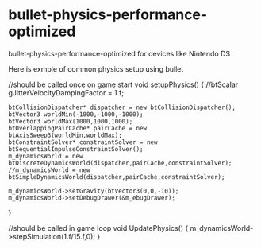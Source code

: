 # bullet-physics-performance-optimized
bullet-physics-performance-optimized for devices like Nintendo DS

Here is exmple of common physics setup using bullet

//should be called once on game start 
void setupPhysics()
{
	//btScalar gJitterVelocityDampingFactor = 1.f;

	btCollisionDispatcher* dispatcher = new btCollisionDispatcher();
	btVector3 worldMin(-1000,-1000,-1000);
	btVector3 worldMax(1000,1000,1000);
	btOverlappingPairCache* pairCache = new btAxisSweep3(worldMin,worldMax);
	btConstraintSolver* constraintSolver = new btSequentialImpulseConstraintSolver();
	m_dynamicsWorld = new btDiscreteDynamicsWorld(dispatcher,pairCache,constraintSolver);
	//m_dynamicsWorld = new btSimpleDynamicsWorld(dispatcher,pairCache,constraintSolver);

	m_dynamicsWorld->setGravity(btVector3(0,0,-10));
	m_dynamicsWorld->setDebugDrawer(&m_ebugDrawer);

}


//should be called in game loop
void UpdatePhysics()
{
		m_dynamicsWorld->stepSimulation(1.f/15.f,0);
}

